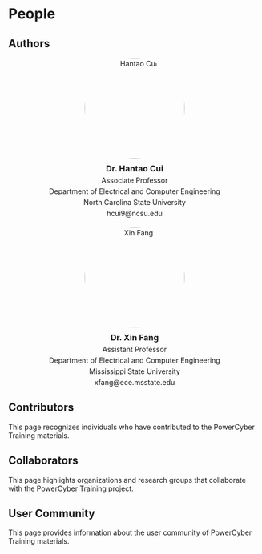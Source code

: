 # People

## Authors

<div style="display: flex; flex-wrap: wrap; gap: 20px;">
  <div style="flex: 1; min-width: 300px; text-align: center;">
    <img src="https://ece.ncsu.edu/wp-content/uploads/2024/06/Hantao-Cui-500x500-1.jpg" alt="Hantao Cui" style="width: 200px; height: 200px; border-radius: 50%; object-fit: cover; margin-bottom: 10px;">
    <h3 style="margin: 0 0 5px 0;">Dr. Hantao Cui</h3>
    <p style="margin: 0 0 5px 0;">Associate Professor</p>
    <p style="margin: 0 0 5px 0;">Department of Electrical and Computer Engineering</p>
    <p style="margin: 0 0 5px 0;">North Carolina State University</p>
    <p style="margin: 0;">hcui9@ncsu.edu</p>
  </div>

  <div style="flex: 1; min-width: 300px; text-align: center;">
    <img src="https://xinfang88.github.io/images/xf51.jpeg" alt="Xin Fang" style="width: 200px; height: 200px; border-radius: 50%; object-fit: cover; margin-bottom: 10px;">
    <h3 style="margin: 0 0 5px 0;">Dr. Xin Fang</h3>
    <p style="margin: 0 0 5px 0;">Assistant Professor</p>
    <p style="margin: 0 0 5px 0;">Department of Electrical and Computer Engineering</p>
    <p style="margin: 0 0 5px 0;">Mississippi State University</p>
    <p style="margin: 0;">xfang@ece.msstate.edu</p>
  </div>
</div>

## Contributors

This page recognizes individuals who have contributed to the PowerCyber Training materials.

<!-- You can add contributor information here -->
<!-- For example:
- **Contributor Name** - Contribution area - Institution
-->

## Collaborators

This page highlights organizations and research groups that collaborate with the PowerCyber Training project.

<!-- You can add collaborator information here -->
<!-- For example:
- **Organization/Institution Name** - Nature of collaboration - Website/contact
-->

## User Community

This page provides information about the user community of PowerCyber Training materials.

<!-- You can add information about the target audience, user demographics, testimonials, etc. -->
<!-- For example:
- Primary user groups (researchers, students, industry professionals)
- Usage statistics or reach information
- User testimonials or success stories
-->

<!-- Consider including information about how users can join the community or provide feedback -->